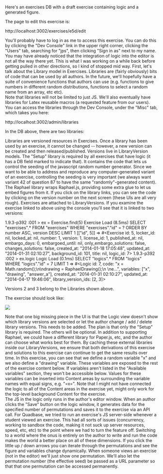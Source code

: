 Here's an exercises DB with a draft exercise containing logic and a generated figure.


The page to edit this exercise is:

http://localhost:3002/exercises/e5d/edit

You'll probably have to log in as me to access this exercise.  You can do this by clicking the "Dev Console" link in the upper right corner, clicking the "Users" tab, searching for "jps", then clicking "Sign in as" next to my name.
You may have already noticed that the integration of logic into the editor is not all the way there yet.  This is what I was working on a while back before getting pulled in other directions, so I kind of stopped mid way.
First, let's talk about the Library model in Exercises.  Libraries are (fairly obviously) bits of code that can be used by all authors.  In the future, we'll hopefully have a suite of convenience functions that authors can use (e.g. functions to give numbers in different random distributions, functions to select a random name from an array, etc etc).  
Note that libraries will not be limited to just JS.  We'll also eventually have libraries for Latex reusable macros (a requested feature from our users).  
You can access the libraries through the Dev Console, under the "Misc" tab, which takes you here:

http://localhost:3002/admin/libraries

In the DB above, there are two libraries:

Libraries are versioned resources in Exercises.  Once a library has been used by an exercise, it cannot be changed -- however, a new version can be created and then released/published.  Versions live in LibraryVersion models.
The "Setup" library is required by all exercises that have logic (it has a DB field marked to indicate that).  It contains the code that lets us control the seeding of the javascript random number generator.  Since we want to be able to address and reproduce any computer-generated variant of an exercise, controlling the seeding is very important (we always want variant 42 of question 87 to have the same "randomly"-generated content). 
The Raphael library wraps Raphael.js, providing some extra glue to let us embed figures from it.
If you click on the library links, you can see the code by clicking on the version number on the next screen (these UIs are all very rough).
Exercises are attached to LibraryVersions.  If you examine the exercise linked to above using the console you'll see that it is linked to two versions:

1.9.3-p392 :001 > ex = Exercise.find(5)
  Exercise Load (8.5ms)  SELECT "exercises".* FROM "exercises" WHERE "exercises"."id" = ? ORDER BY number ASC, version DESC LIMIT 1  [["id", 5]]
 => #<Exercise id: 5, locker_id: nil, locked_at: nil, number: 1, version: 1, license_id: 1, published_at: nil, embargo_days: 0, embargoed_until: nil, only_embargo_solutions: false, changes_solutions: false, created_at: "2014-01-18 17:05:48", updated_at: "2014-01-31 02:10:27", background_id: 101, title: nil, logic_id: 7> 
1.9.3-p392 :002 > ex.logic
  Logic Load (0.1ms)  SELECT "logics".* FROM "logics" WHERE "logics"."id" = 7 LIMIT 1
 => #<Logic id: 7, code: "x = Math.random();\n\ndrawing = RaphaelDrawing();\n \ne...", variables: ["x", "drawing", "answer_a"], created_at: "2014-01-31 02:10:27", updated_at: "2014-04-17 19:46:06", library_version_ids: [2, 3]> 

Versions 2 and 3 belong to the Libraries shown above.  

The exercise should look like:

![](https://github.com/openstax/napkin-notes/blob/master/images/templated-exercise.png)

Note that one big missing piece in the UI is that the Logic view doesn't show which library versions are selected or let the author change / add / delete library versions.  This needs to be added.  The plan is that only the "Setup" library is required.  The others will be optional.  In addition to supporting Raphael, we could have a different library for Paper.js, etc, and the author can choose what works best for them.  By caching these external libraries inside our LibraryVersions, we ensure that both derivations of this exercise and solutions to this exercise can continue to get the same results over time.
In this exercise, you can see that we define a random variable "x" and we also define a "drawing" variable.  These variables are exposed to the rest of the exercise content below.  If variables aren't listed in the "Available variables" section, they won't be accessible below.  Values for these variables can be inserted into Content areas by surrounding the variable names with equal signs, e.g. "=x=".  Note that I might not have connected the logic to all of the Content areas in the exercise yet, might only work for the top-level background Content for the exercise.  
The JS in the logic only runs in the author's editor window.  When an author clicks the "Save" button on the logic window, it generates data for the specified number of permutations and saves it to the exercise via an API call.
For Quadbase, we tried to run an exercise's JS server-side whenever a student viewed an exercise.  This had all sorts of issues (concurrency, working to sandbox the code, making it not suck up server resources, speed, etc, etc) to the point where we had to turn the feature off.  Switching to a world where the onus is entirely on the author to write and run the code makes the world a better place on all of these dimensions. 
If you click the little up / down arrows you can iterate through the permutations and see the figure and variables change dynamically.  When someone views an exercise (not in the editor) we'll just show one permutation.  We'll also let the permutation number (the effective seed) be passed as a URL parameter so that that one permutation can be accessed permanently.
